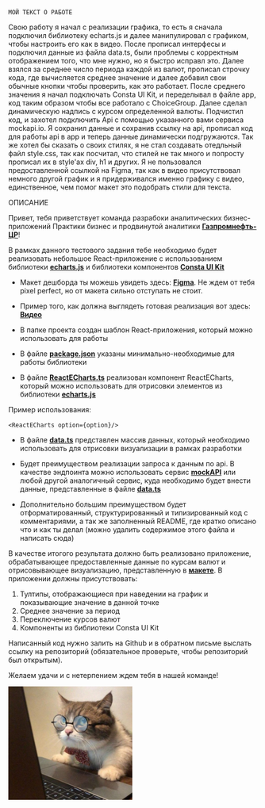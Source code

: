                                                                                 МОЙ ТЕКСТ О РАБОТЕ

Свою работу я начал с реализации графика, то есть я сначала подключил библиотеку echarts.js и далее манипулировал с графиком, чтобы настроить его как в видео. После прописал интерфесы и подключил данные из файла data.ts, были проблемы с корректным отображением того, что мне нужно, но я быстро исправл это. Далее взялся за среднее число периода каждой из валют, прописал строчку кода, где вычисляется среднее значение и далее добавил свои обычные кнопки чтобы проверить, как это работает. После среднего значения я начал подключать Consta UI Kit, и переделывал в файле app, код таким образом чтобы все работало с ChoiceGroup. Далее сделал динамическую надпись с курсом определенной валюты. Подчистил код, и захотел подключить Api с помощью указанного вами сервиса mockapi.io. Я сохранил данные и сохранив ссылку на api, прописал код для работы api в app и теперь данные динамически подгружаются.
Так же хотел бы сказать о своих стилях, я не стал создавать отедльный файл style.css, так как посчитал, что стилей не так много и попросту прописал их в stylе'ах div, h1 и других.
Я не пользовался предоставленной ссылкой на Figma, так как в видео присутствовал немного другой график и я придерживался именно графику с видео, единственное, чем помог макет это подобрать стили для текста.

ОПИСАНИЕ

Привет, тебя приветствует команда разрабоки аналитических бизнес-приложений Практики бизнес и продвинутой аналитики [**Газпромнефть-ЦР**](https://ds.gazprom-neft.ru/)!

В рамках данного тестового задания тебе необходимо будет реализовать небольшое React-приложение с использованием библиотеки [**echarts.js**](https://echarts.apache.org/en/index.html) и библиотеки компонентов [**Consta UI Kit**](https://consta.design/libs/uikit)

- Макет дешборда ты можешь увидеть здесь: [**Figma**](https://www.figma.com/file/CppcOcor3NP1BfrppRgd4a/Test?node-id=0%3A1&mode=dev). Не ждем от тебя pixel perfect, но от макета сильно отступать не стоит.

- Пример того, как должна выглядеть готовая реализация вот здесь: [**Видео**](./assets/video.mp4)

- В папке проекта создан шаблон React-приложения, который можно использовать для работы

- В файле [**package.json**](./package.json) указаны минимально-необходимые для работы библиотеки

- В файле [**ReactECharts.ts**](./src/Echarts/ReactECharts.tsx) реализован компонент ReactECharts, который можно использовать для отрисовки элементов из библиотеки [**echarts.js**](https://echarts.apache.org/en/index.html)

Пример использования:

```
<ReactECharts option={option}/>
```

- В файле [**data.ts**](./src/data/data.ts) представлен массив данных, который необходимо использовать для отрисовки визуализации в рамках разработки

- Будет преимуществом реализации запроса к данным по api. В качестве эндпоинта можно использовать сервис [**mockAPI**](https://mockapi.io/) или любой другой аналогичный сервис, куда необходимо будет внести данные, представленные в файле [**data.ts**](./src/data/data.ts)

- Дополнительно большим преимуществом будет отформатированный, структурированный и типизированный код с комментариями, а так же заполненный README, где кратко описано что и как ты делал (можно удалить содержимое этого файла и написать сюда)

В качестве итогого результата должно быть реализовано приложение, обрабатывающее предоставленные данные по курсам валют и отрисовывающее визуализацию, представленную в [**макете**](https://www.figma.com/file/CppcOcor3NP1BfrppRgd4a/Test?node-id=0%3A1&mode=dev0). В приложении должны присутствовать:

1. Тултипы, отображающиеся при наведении на график и показывающие значение в данной точке
2. Среднее значение за период
3. Переключение курсов валют
4. Компоненты из библиотеки Consta UI Kit

Написанный код нужно залить на Github и в обратном письме выслать ссылку на репозиторий (обязательное проверьте, чтобы репозиторий был открытым).

Желаем удачи и с нетерпением ждем тебя в нашей команде!

<p align="left">
 <img width="250" src="./assets/coter.jpg" alt="jpg"/>
</p>